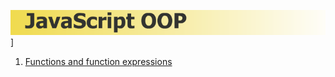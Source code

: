 ![JavaScript OOP](js-oop.png)]

1. [Functions and function expressions](01-FunctionsAndFunctionExpressions)